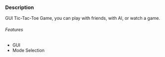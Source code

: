### Description
GUI Tic-Tac-Toe Game, you can play with friends, with AI, or watch a game.

###### Features
- GUI
- Mode Selection
